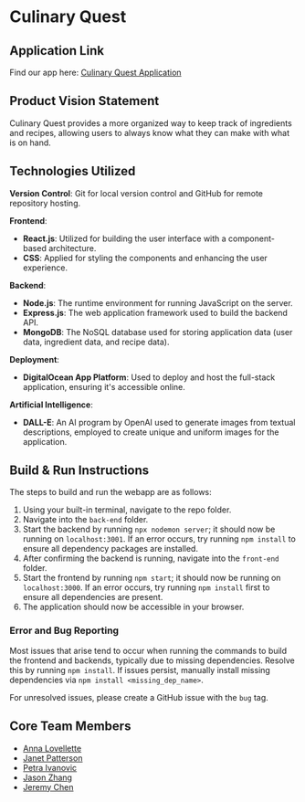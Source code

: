 # Culinary Quest

## Application Link
Find our app here: [Culinary Quest Application](https://culinary-quest-sg97r.ondigitalocean.app/)

## Product Vision Statement
Culinary Quest provides a more organized way to keep track of ingredients and recipes, allowing users to always know what they can make with what is on hand.

## Technologies Utilized

**Version Control**: Git for local version control and GitHub for remote repository hosting.

**Frontend**:
- **React.js**: Utilized for building the user interface with a component-based architecture.
- **CSS**: Applied for styling the components and enhancing the user experience.

**Backend**:
- **Node.js**: The runtime environment for running JavaScript on the server.
- **Express.js**: The web application framework used to build the backend API.
- **MongoDB**: The NoSQL database used for storing application data (user data, ingredient data, and recipe data).

**Deployment**:
- **DigitalOcean App Platform**: Used to deploy and host the full-stack application, ensuring it's accessible online.

**Artificial Intelligence**:
- **DALL-E**: An AI program by OpenAI used to generate images from textual descriptions, employed to create unique and uniform images for the application.

## Build & Run Instructions
The steps to build and run the webapp are as follows:

1. Using your built-in terminal, navigate to the repo folder.
2. Navigate into the `back-end` folder.
3. Start the backend by running `npx nodemon server`; it should now be running on `localhost:3001`. If an error occurs, try running `npm install` to ensure all dependency packages are installed.
4. After confirming the backend is running, navigate into the `front-end` folder.
5. Start the frontend by running `npm start`; it should now be running on `localhost:3000`. If an error occurs, try running `npm install` first to ensure all dependencies are present.
6. The application should now be accessible in your browser.

### Error and Bug Reporting
Most issues that arise tend to occur when running the commands to build the frontend and backends, typically due to missing dependencies. Resolve this by running `npm install`. If issues persist, manually install missing dependencies via `npm install <missing_dep_name>`.

For unresolved issues, please create a GitHub issue with the `bug` tag.

## Core Team Members
- [Anna Lovellette](https://github.com/annalovellette)
- [Janet Patterson](https://github.com/jp6024)
- [Petra Ivanovic](https://github.com/PetraIvanovic8)
- [Jason Zhang](https://github.com/Jason-SL-Zhang)
- [Jeremy Chen](https://github.com/zc2126)
